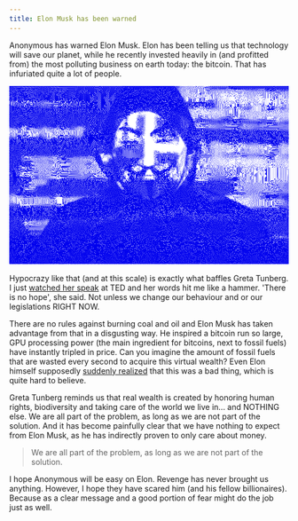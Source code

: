 ```yaml
---
title: Elon Musk has been warned
---
```


Anonymous has warned Elon Musk. Elon has been telling us that technology will save our planet, while he recently invested heavily in (and profitted from) the most polluting business on earth today: the bitcoin. That has infuriated quite a lot of people.

![Anonymous has warned Elon Musk](/uploads/anon.png)

Hypocrazy like that (and at this scale) is exactly what baffles Greta Tunberg. I just [watched her speak](https://www.ted.com/talks/greta_thunberg_the_disarming_case_to_act_right_now_on_climate_change) at TED and her words hit me like a hammer. 'There is no hope', she said. Not unless we change our behaviour and or our legislations RIGHT NOW. 

There are no rules against burning coal and oil and Elon Musk has taken advantage from that in a disgusting way. He inspired a bitcoin run so large, GPU processing power (the main ingredient for bitcoins, next to fossil fuels) have instantly tripled in price. Can you imagine the amount of fossil fuels that are wasted every second to acquire this virtual wealth? Even Elon himself supposedly [suddenly realized](https://www.ft.com/content/b917ec4f-8b57-45dc-82ba-960d82ad7974) that this was a bad thing, which is quite hard to believe. 

Greta Tunberg reminds us that real wealth is created by honoring human rights, biodiversity and taking care of the world we live in... and NOTHING else. We are all part of the problem, as long as we are not part of the solution. And it has become painfully clear that we have nothing to expect from Elon Musk, as he has indirectly proven to only care about money.

> We are all part of the problem, as long as we are not part of the solution.

I hope Anonymous will be easy on Elon. Revenge has never brought us anything. However, I hope they have scared him (and his fellow billionaires). Because as a clear message and a good portion of fear might do the job just as well.